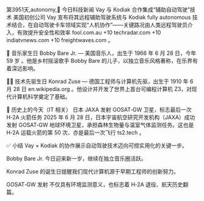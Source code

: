 第3951天,autonomy,📰 今日科技新闻
Vay 与 Kodiak 合作集成“辅助自动驾驶”技术
美国初创公司 Vay 宣布将其远程辅助驾驶系统与 Kodiak fully autonomous 技术结合，在自动驾驶卡车领域实现“人机协作”——关键路况由人类远程驾驶员介入，有效提升安全性和效率 
fool.com.au
+10
techradar.com
+10
indiatvnews.com
+10
freightwaves.com
。

🎵 音乐家生日
Bobby Bare Jr. — 美国音乐人，出生于 1966 年 6 月 28 日，今年 59 岁 。他是乡村摇滚歌手 Bobby Bare 的儿子，以独立音乐风格著称，在乐界有着深远影响。

👨‍💻 技术先驱生日
Konrad Zuse — 德国工程师与计算机先驱，出生于 1910 年 6 月 28 日 
en.wikipedia.org
。他设计并开发了世界上首台可编程计算机 Z3，对现代计算机科学奠定了基础。

📜 历史上的今天（IT 相关）
日本 JAXA 发射 GOSAT‑GW 卫星，标志最后一次 H‑2A 火箭任务
2025 年 6 月 28 日，日本宇宙航空研究开发机构（JAXA）成功发射 GOSAT‑GW 地球环境卫星，承担森林生物量与温室气体监测任务。这也是 H‑2A 运载火箭的第 50 次、亦是最后一次飞行 
ts2.tech
。

✅ 小结
Vay × Kodiak 的协作展示自动驾驶技术迈向可控实用化的关键一步。

Bobby Bare Jr. 今日迎来新一岁，继续在独立音乐圈活跃。

Konrad Zuse 的诞生日提醒我们现代计算机源于早期工程师的创新努力。

GOSAT‑GW 发射 不仅具有环境监测意义，也标志着 H‑2A 退役、航天历史翻篇。
